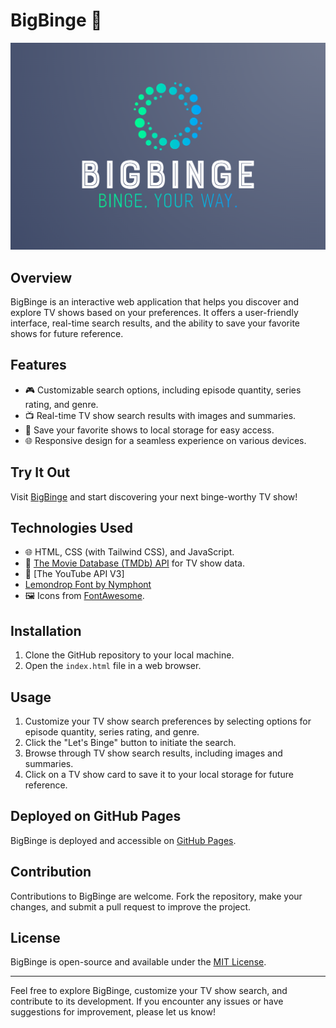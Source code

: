 # BigBinge 🍿

![BigBinge Logo](./assets/images/logo-full.png)

## Overview

BigBinge is an interactive web application that helps you discover and explore TV shows based on your preferences. It offers a user-friendly interface, real-time search results, and the ability to save your favorite shows for future reference.

## Features

- 🎮 Customizable search options, including episode quantity, series rating, and genre.
- 📺 Real-time TV show search results with images and summaries.
- 💾 Save your favorite shows to local storage for easy access.
- 🌐 Responsive design for a seamless experience on various devices.

## Try It Out

Visit [BigBinge](https://bhansi.github.io/BigBinge/) and start discovering your next binge-worthy TV show! 

## Technologies Used

- 🌐 HTML, CSS (with Tailwind CSS), and JavaScript.
- 🎥 [The Movie Database (TMDb) API](https://www.themoviedb.org/documentation/api) for TV show data.
- 🎥 [The YouTube API V3]
- [Lemondrop Font by Nymphont](https://www.fontspace.com/lemondrop-font-f13573)
- 🖼️ Icons from [FontAwesome](https://fontawesome.com/).

## Installation

1. Clone the GitHub repository to your local machine.
2. Open the `index.html` file in a web browser.

## Usage

1. Customize your TV show search preferences by selecting options for episode quantity, series rating, and genre.
2. Click the "Let's Binge" button to initiate the search.
3. Browse through TV show search results, including images and summaries.
4. Click on a TV show card to save it to your local storage for future reference.

## Deployed on GitHub Pages

BigBinge is deployed and accessible on [GitHub Pages](https://your-github-username.github.io/BigBinge/).

## Contribution

Contributions to BigBinge are welcome. Fork the repository, make your changes, and submit a pull request to improve the project.

## License

BigBinge is open-source and available under the [MIT License](LICENSE).

---

Feel free to explore BigBinge, customize your TV show search, and contribute to its development. If you encounter any issues or have suggestions for improvement, please let us know!
